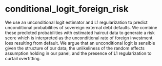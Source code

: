 # conditional_logit_foreign_risk
We use an unconditional logit estimator and L1 regularization to predict unconditional probabilities of sovereign external debt defaults. We combine these predicted probabilities with estimated haircut data to generate a risk score which is interpreted as the unconditional rate of foreign investment loss resulting from default. We argue that an unconditional logit is sensible given the structure of our data, the unlikeliness of the random effects assumption holding in our panel, and the presence of L1 regularization to curtail overfitting.
